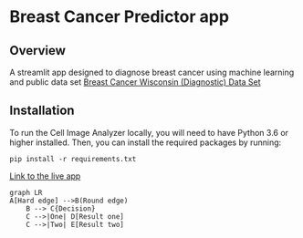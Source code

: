 # Breast Cancer Predictor app

## Overview
A streamlit app designed to diagnose breast cancer using machine learning and public data set [Breast Cancer Wisconsin (Diagnostic) Data Set](https://www.kaggle.com/datasets/uciml/breast-cancer-wisconsin-data)


## Installation
To run the Cell Image Analyzer locally, you will need to have Python 3.6 or higher installed. Then, you can install the required packages by running:

```{python}
pip install -r requirements.txt
```

[Link to the live app](https://breastcancerprediction-cqi1j6yd36.streamlit.app/)

```mermaid
graph LR
A[Hard edge] -->B(Round edge)
    B --> C{Decision}
    C -->|One| D[Result one]
    C -->|Two| E[Result two]
```
